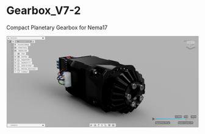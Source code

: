 # Gearbox_V7-2
Compact Planetary Gearbox for Nema17

<img src='/GearboxV7-2_Render.PNG' width='600'>
